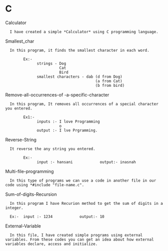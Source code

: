 # C

Calculator

      I have created a simple *Calculator* using C programming language. 

Smallest_char

      In this program, it finds the smallest character in each word. 

            Ex:-
                  strings - Dog
                            Cat
                            Bird
                  smallest characters - dab (d from Dog)
                                            (a from Cat)
                                            (b from bird)


Remove-all-occurrences-of -a-specific-character

      In this program, It removes all occurrences of a special character you entered.

            Ex1:- 
                  inputs :- I love Programming
                            o
                  output :- I lve Prgramming.

Reverse-String

      It reverse the any string you entered.

            Ex:- 
                  input :- hansani            output:- inasnah


Multi-file-programming

      In this type of programs we can use a code in another file in our code using *#include "file-name.c". 

            
Sum-of-digits-Recursion

      In this program I have Recurion method to get the sum of digits in a integer.

      Ex:-  input :- 1234            output:- 10


External-Variable

      In this file, I have created simple programs using external variables. From these codes you can get an idea about how external variables declare, access and initialize.
